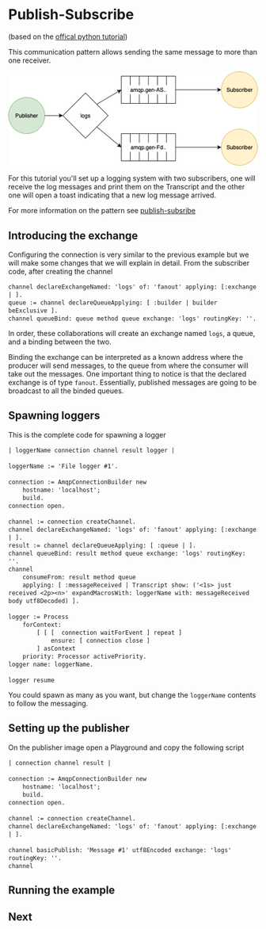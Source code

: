 # Publish-Subscribe
(based on the [offical python tutorial](https://www.rabbitmq.com/tutorials/tutorial-three-python.html))

This communication pattern allows sending the same message to more than one receiver. 

![Diagram of publish-subscribe](publish_subscribe.png)

For this tutorial you'll set up a logging system with two subscribers, one will receive the log messages and print them on the Transcript and the other one will open a toast indicating that a new log message arrived.

For more information on the pattern see [publish-subsribe](https://www.enterpriseintegrationpatterns.com/patterns/messaging/PublishSubscribeChannel.html) 

## Introducing the exchange 

Configuring the connection is very similar to the previous example but we will make some changes that we will explain in detail. From the subscriber code, after creating the channel

````Smalltalk
channel declareExchangeNamed: 'logs' of: 'fanout' applying: [:exchange | ].
queue := channel declareQueueApplying: [ :builder | builder beExclusive ].
channel queueBind: queue method queue exchange: 'logs' routingKey: ''.
````
In order, these collaborations will create an exchange named `logs`, a queue, and a binding between the two.

Binding the exchange can be interpreted as a known address where the producer will send messages, to the queue from where the consumer will take out the messages. One important thing to notice is that the declared exchange is of type `fanout`. Essentially, published messages are going to be broadcast to all the binded queues.

## Spawning loggers

This is the complete code for spawning a logger

```Smalltalk
| loggerName connection channel result logger |

loggerName := 'File logger #1'.

connection := AmqpConnectionBuilder new
	hostname: 'localhost';
	build.
connection open.

channel := connection createChannel.
channel declareExchangeNamed: 'logs' of: 'fanout' applying: [:exchange | ].
result := channel declareQueueApplying: [ :queue | ].
channel queueBind: result method queue exchange: 'logs' routingKey: ''.
channel 
	consumeFrom: result method queue
	applying: [ :messageReceived | Transcript show: ('<1s> just received <2p><n>' expandMacrosWith: loggerName with: messageReceived body utf8Decoded) ].	

logger := Process
	forContext:
		[ [ [  connection waitForEvent ] repeat ]
			ensure: [ connection close ]
		] asContext
	priority: Processor activePriority.
logger name: loggerName.
	
logger resume 
```

You could spawn as many as you want, but change the `loggerName` contents to follow the messaging. 

## Setting up the publisher

On the publisher image open a Playground and copy the following script

```smalltalk
| connection channel result |

connection := AmqpConnectionBuilder new
	hostname: 'localhost';
	build.
connection open.

channel := connection createChannel.
channel declareExchangeNamed: 'logs' of: 'fanout' applying: [:exchange | ].

channel basicPublish: 'Message #1' utf8Encoded exchange: 'logs' routingKey: ''.	
channel
```

## Running the example

## Next
